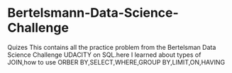 # Bertelsmann-Data-Science-Challenge
Quizes
This contains all the practice problem from the Bertelsman Data Science Challenge UDACITY on SQL.here I learned about types of JOIN,how to use ORBER BY,SELECT,WHERE,GROUP BY,LIMIT,ON,HAVING
